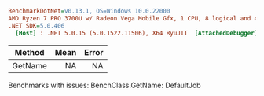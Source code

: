 ``` ini

BenchmarkDotNet=v0.13.1, OS=Windows 10.0.22000
AMD Ryzen 7 PRO 3700U w/ Radeon Vega Mobile Gfx, 1 CPU, 8 logical and 4 physical cores
.NET SDK=5.0.406
  [Host] : .NET 5.0.15 (5.0.1522.11506), X64 RyuJIT  [AttachedDebugger]


```
|  Method | Mean | Error |
|-------- |-----:|------:|
| GetName |   NA |    NA |

Benchmarks with issues:
  BenchClass.GetName: DefaultJob
